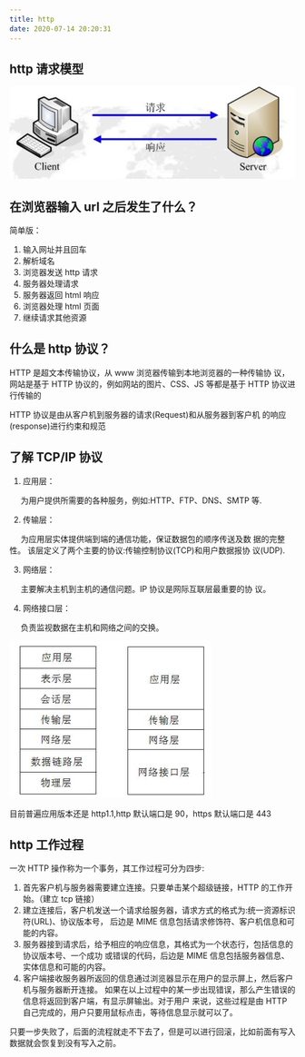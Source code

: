 ```yaml
---
title: http
date: 2020-07-14 20:20:31
---
```


## http 请求模型

<!-- ![http](/node/http1.png) -->
<img src='../../assets/node/http1.png'>

## 在浏览器输入 url 之后发生了什么？

简单版：

1. 输入网址并且回车
2. 解析域名
3. 浏览器发送 http 请求
4. 服务器处理请求
5. 服务器返回 html 响应
6. 浏览器处理 html 页面
7. 继续请求其他资源

## 什么是 http 协议？

HTTP 是超文本传输协议，从 www 浏览器传输到本地浏览器的一种传输协 议，网站是基于 HTTP 协议的，例如网站的图片、CSS、JS 等都是基于 HTTP 协议进行传输的

HTTP 协议是由从客户机到服务器的请求(Request)和从服务器到客户机 的响应(response)进行约束和规范

## 了解 TCP/IP 协议

1. 应用层：

&nbsp;&nbsp;&nbsp;&nbsp;&nbsp;为用户提供所需要的各种服务，例如:HTTP、FTP、DNS、SMTP 等.

2. 传输层：

&nbsp;&nbsp;&nbsp;&nbsp;&nbsp;为应用层实体提供端到端的通信功能，保证数据包的顺序传送及数 据的完整性。
该层定义了两个主要的协议:传输控制协议(TCP)和用户数据报协 议(UDP).

3. 网络层：

&nbsp;&nbsp;&nbsp;&nbsp;&nbsp;主要解决主机到主机的通信问题。IP 协议是网际互联层最重要的协 议。

4. 网络接口层：

&nbsp;&nbsp;&nbsp;&nbsp;&nbsp;负责监视数据在主机和网络之间的交换。

<!-- ![http2](/node/http2.png) -->
<img src='../../assets/node/http2.png'>

目前普遍应用版本还是 http1.1,http 默认端口是 90，https 默认端口是 443

## http 工作过程

一次 HTTP 操作称为一个事务，其工作过程可分为四步:

1. 首先客户机与服务器需要建立连接。只要单击某个超级链接，HTTP 的工作开始。（建立 tcp 链接）
2. 建立连接后，客户机发送一个请求给服务器，请求方式的格式为:统一资源标识符(URL)、协议版本号， 后边是 MIME 信息包括请求修饰符、客户机信息和可能的内容。
3. 服务器接到请求后，给予相应的响应信息，其格式为一个状态行，包括信息的协议版本号、一个成功 或错误的代码，后边是 MIME 信息包括服务器信息、实体信息和可能的内容。
4. 客户端接收服务器所返回的信息通过浏览器显示在用户的显示屏上，然后客户机与服务器断开连接。
   如果在以上过程中的某一步出现错误，那么产生错误的信息将返回到客户端，有显示屏输出。对于用户 来说，这些过程是由 HTTP 自己完成的，用户只要用鼠标点击，等待信息显示就可以了。

只要一步失败了，后面的流程就走不下去了，但是可以进行回滚，比如前面有写入数据就会恢复到没有写入之前。
